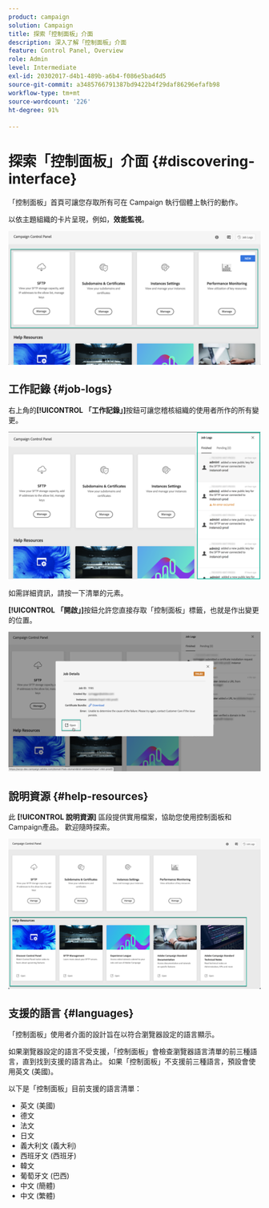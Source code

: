 ```yaml
---
product: campaign
solution: Campaign
title: 探索「控制面板」介面
description: 深入了解「控制面板」介面
feature: Control Panel, Overview
role: Admin
level: Intermediate
exl-id: 20302017-d4b1-489b-a6b4-f086e5bad4d5
source-git-commit: a3485766791387bd9422b4f29daf86296efafb98
workflow-type: tm+mt
source-wordcount: '226'
ht-degree: 91%

---
```


# 探索「控制面板」介面 {#discovering-interface}

「控制面板」首頁可讓您存取所有可在 Campaign 執行個體上執行的動作。

以依主題組織的卡片呈現，例如，**效能監視**。

<!--With upcoming Campaign releases, more topics and cards will be made available.-->

![](assets/control_panel_interface.png)

## 工作記錄 {#job-logs}

右上角的&#x200B;**[!UICONTROL 「工作記錄」]**&#x200B;按鈕可讓您稽核組織的使用者所作的所有變更。

![](assets/control_panel_interface2.png)

如需詳細資訊，請按一下清單的元素。

**[!UICONTROL 「開啟」]**&#x200B;按鈕允許您直接存取「控制面板」標籤，也就是作出變更的位置。

![](assets/control_panel_logdetails.png)

## 說明資源 {#help-resources}

此 **[!UICONTROL 說明資源]** 區段提供實用檔案，協助您使用控制面板和Campaign產品。 歡迎隨時探索。

![](assets/helpresources.png)

## 支援的語言 {#languages}

「控制面板」使用者介面的設計旨在以符合瀏覽器設定的語言顯示。

如果瀏覽器設定的語言不受支援，「控制面板」會檢查瀏覽器語言清單的前三種語言，直到找到支援的語言為止。 如果「控制面板」不支援前三種語言，預設會使用英文 (美國)。

以下是「控制面板」目前支援的語言清單：

* 英文 (美國)
* 德文
* 法文
* 日文
* 義大利文 (義大利)
* 西班牙文 (西班牙)
* 韓文
* 葡萄牙文 (巴西)
* 中文 (簡體)
* 中文 (繁體)
